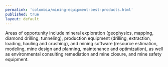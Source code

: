 ```yaml
--- 
permalink: 'colombia/mining-equipment-best-products.html' 
published: true 
layout: default
---
```

Areas of opportunity include mineral exploration (geophysics, mapping, diamond drilling, tunneling), production equipment (drilling, extraction, loading, hauling and crushing), and mining software (resource estimation, modeling, mine design and planning, maintenance and optimization), as well as environmental consulting remediation and mine closure, and mine safety equipment.

